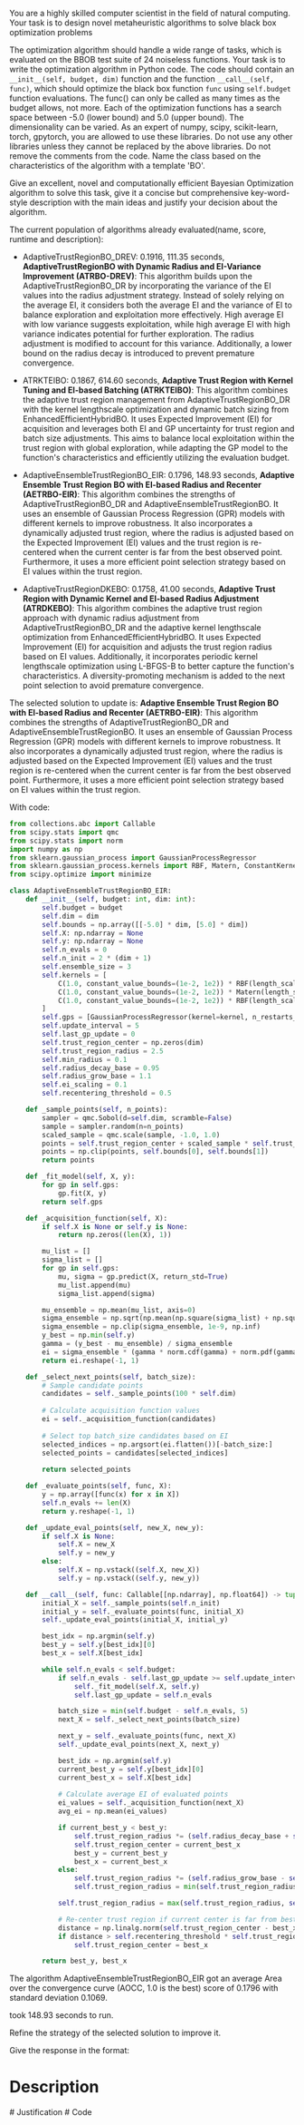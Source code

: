 You are a highly skilled computer scientist in the field of natural computing. Your task is to design novel metaheuristic algorithms to solve black box optimization problems


The optimization algorithm should handle a wide range of tasks, which is evaluated on the BBOB test suite of 24 noiseless functions. Your task is to write the optimization algorithm in Python code. The code should contain an `__init__(self, budget, dim)` function and the function `__call__(self, func)`, which should optimize the black box function `func` using `self.budget` function evaluations.
The func() can only be called as many times as the budget allows, not more. Each of the optimization functions has a search space between -5.0 (lower bound) and 5.0 (upper bound). The dimensionality can be varied.
As an expert of numpy, scipy, scikit-learn, torch, gpytorch, you are allowed to use these libraries. Do not use any other libraries unless they cannot be replaced by the above libraries.  Do not remove the comments from the code.
Name the class based on the characteristics of the algorithm with a template '<characteristics>BO'.

Give an excellent, novel and computationally efficient Bayesian Optimization algorithm to solve this task, give it a concise but comprehensive key-word-style description with the main ideas and justify your decision about the algorithm.

The current population of algorithms already evaluated(name, score, runtime and description):
- AdaptiveTrustRegionBO_DREV: 0.1916, 111.35 seconds, **AdaptiveTrustRegionBO with Dynamic Radius and EI-Variance Improvement (ATRBO-DREV)**: This algorithm builds upon the AdaptiveTrustRegionBO_DR by incorporating the variance of the EI values into the radius adjustment strategy. Instead of solely relying on the average EI, it considers both the average EI and the variance of EI to balance exploration and exploitation more effectively. High average EI with low variance suggests exploitation, while high average EI with high variance indicates potential for further exploration. The radius adjustment is modified to account for this variance. Additionally, a lower bound on the radius decay is introduced to prevent premature convergence.


- ATRKTEIBO: 0.1867, 614.60 seconds, **Adaptive Trust Region with Kernel Tuning and EI-based Batching (ATRKTEIBO)**: This algorithm combines the adaptive trust region management from AdaptiveTrustRegionBO_DR with the kernel lengthscale optimization and dynamic batch sizing from EnhancedEfficientHybridBO. It uses Expected Improvement (EI) for acquisition and leverages both EI and GP uncertainty for trust region and batch size adjustments. This aims to balance local exploitation within the trust region with global exploration, while adapting the GP model to the function's characteristics and efficiently utilizing the evaluation budget.


- AdaptiveEnsembleTrustRegionBO_EIR: 0.1796, 148.93 seconds, **Adaptive Ensemble Trust Region BO with EI-based Radius and Recenter (AETRBO-EIR)**: This algorithm combines the strengths of AdaptiveTrustRegionBO_DR and AdaptiveEnsembleTrustRegionBO. It uses an ensemble of Gaussian Process Regression (GPR) models with different kernels to improve robustness. It also incorporates a dynamically adjusted trust region, where the radius is adjusted based on the Expected Improvement (EI) values and the trust region is re-centered when the current center is far from the best observed point. Furthermore, it uses a more efficient point selection strategy based on EI values within the trust region.


- AdaptiveTrustRegionDKEBO: 0.1758, 41.00 seconds, **Adaptive Trust Region with Dynamic Kernel and EI-based Radius Adjustment (ATRDKEBO)**: This algorithm combines the adaptive trust region approach with dynamic radius adjustment from AdaptiveTrustRegionBO_DR and the adaptive kernel lengthscale optimization from EnhancedEfficientHybridBO. It uses Expected Improvement (EI) for acquisition and adjusts the trust region radius based on EI values. Additionally, it incorporates periodic kernel lengthscale optimization using L-BFGS-B to better capture the function's characteristics. A diversity-promoting mechanism is added to the next point selection to avoid premature convergence.




The selected solution to update is:
**Adaptive Ensemble Trust Region BO with EI-based Radius and Recenter (AETRBO-EIR)**: This algorithm combines the strengths of AdaptiveTrustRegionBO_DR and AdaptiveEnsembleTrustRegionBO. It uses an ensemble of Gaussian Process Regression (GPR) models with different kernels to improve robustness. It also incorporates a dynamically adjusted trust region, where the radius is adjusted based on the Expected Improvement (EI) values and the trust region is re-centered when the current center is far from the best observed point. Furthermore, it uses a more efficient point selection strategy based on EI values within the trust region.


With code:
```python
from collections.abc import Callable
from scipy.stats import qmc
from scipy.stats import norm
import numpy as np
from sklearn.gaussian_process import GaussianProcessRegressor
from sklearn.gaussian_process.kernels import RBF, Matern, ConstantKernel as C, WhiteKernel
from scipy.optimize import minimize

class AdaptiveEnsembleTrustRegionBO_EIR:
    def __init__(self, budget: int, dim: int):
        self.budget = budget
        self.dim = dim
        self.bounds = np.array([[-5.0] * dim, [5.0] * dim])
        self.X: np.ndarray = None
        self.y: np.ndarray = None
        self.n_evals = 0
        self.n_init = 2 * (dim + 1)
        self.ensemble_size = 3
        self.kernels = [
            C(1.0, constant_value_bounds=(1e-2, 1e2)) * RBF(length_scale=1.0, length_scale_bounds=(1e-2, 1e2)),
            C(1.0, constant_value_bounds=(1e-2, 1e2)) * Matern(length_scale=1.0, length_scale_bounds=(1e-2, 1e2), nu=1.5),
            C(1.0, constant_value_bounds=(1e-2, 1e2)) * RBF(length_scale=1.0, length_scale_bounds=(1e-2, 1e2)) + WhiteKernel(noise_level=1e-3, noise_level_bounds=(1e-5, 1e-1))
        ]
        self.gps = [GaussianProcessRegressor(kernel=kernel, n_restarts_optimizer=2, alpha=1e-5) for kernel in self.kernels]
        self.update_interval = 5
        self.last_gp_update = 0
        self.trust_region_center = np.zeros(dim)
        self.trust_region_radius = 2.5
        self.min_radius = 0.1
        self.radius_decay_base = 0.95
        self.radius_grow_base = 1.1
        self.ei_scaling = 0.1
        self.recentering_threshold = 0.5

    def _sample_points(self, n_points):
        sampler = qmc.Sobol(d=self.dim, scramble=False)
        sample = sampler.random(n=n_points)
        scaled_sample = qmc.scale(sample, -1.0, 1.0)
        points = self.trust_region_center + scaled_sample * self.trust_region_radius
        points = np.clip(points, self.bounds[0], self.bounds[1])
        return points

    def _fit_model(self, X, y):
        for gp in self.gps:
            gp.fit(X, y)
        return self.gps

    def _acquisition_function(self, X):
        if self.X is None or self.y is None:
            return np.zeros((len(X), 1))

        mu_list = []
        sigma_list = []
        for gp in self.gps:
            mu, sigma = gp.predict(X, return_std=True)
            mu_list.append(mu)
            sigma_list.append(sigma)

        mu_ensemble = np.mean(mu_list, axis=0)
        sigma_ensemble = np.sqrt(np.mean(np.square(sigma_list) + np.square(mu_list), axis=0) - np.square(mu_ensemble))
        sigma_ensemble = np.clip(sigma_ensemble, 1e-9, np.inf)
        y_best = np.min(self.y)
        gamma = (y_best - mu_ensemble) / sigma_ensemble
        ei = sigma_ensemble * (gamma * norm.cdf(gamma) + norm.pdf(gamma))
        return ei.reshape(-1, 1)

    def _select_next_points(self, batch_size):
        # Sample candidate points
        candidates = self._sample_points(100 * self.dim)
        
        # Calculate acquisition function values
        ei = self._acquisition_function(candidates)
        
        # Select top batch_size candidates based on EI
        selected_indices = np.argsort(ei.flatten())[-batch_size:]
        selected_points = candidates[selected_indices]
        
        return selected_points

    def _evaluate_points(self, func, X):
        y = np.array([func(x) for x in X])
        self.n_evals += len(X)
        return y.reshape(-1, 1)

    def _update_eval_points(self, new_X, new_y):
        if self.X is None:
            self.X = new_X
            self.y = new_y
        else:
            self.X = np.vstack((self.X, new_X))
            self.y = np.vstack((self.y, new_y))

    def __call__(self, func: Callable[[np.ndarray], np.float64]) -> tuple[np.float64, np.array]:
        initial_X = self._sample_points(self.n_init)
        initial_y = self._evaluate_points(func, initial_X)
        self._update_eval_points(initial_X, initial_y)

        best_idx = np.argmin(self.y)
        best_y = self.y[best_idx][0]
        best_x = self.X[best_idx]

        while self.n_evals < self.budget:
            if self.n_evals - self.last_gp_update >= self.update_interval:
                self._fit_model(self.X, self.y)
                self.last_gp_update = self.n_evals

            batch_size = min(self.budget - self.n_evals, 5)
            next_X = self._select_next_points(batch_size)

            next_y = self._evaluate_points(func, next_X)
            self._update_eval_points(next_X, next_y)

            best_idx = np.argmin(self.y)
            current_best_y = self.y[best_idx][0]
            current_best_x = self.X[best_idx]
            
            # Calculate average EI of evaluated points
            ei_values = self._acquisition_function(next_X)
            avg_ei = np.mean(ei_values)

            if current_best_y < best_y:
                self.trust_region_radius *= (self.radius_decay_base + self.ei_scaling * avg_ei)
                self.trust_region_center = current_best_x
                best_y = current_best_y
                best_x = current_best_x
            else:
                self.trust_region_radius *= (self.radius_grow_base - self.ei_scaling * avg_ei)
                self.trust_region_radius = min(self.trust_region_radius, 2.5)

            self.trust_region_radius = max(self.trust_region_radius, self.min_radius)

            # Re-center trust region if current center is far from best point
            distance = np.linalg.norm(self.trust_region_center - best_x)
            if distance > self.recentering_threshold * self.trust_region_radius:
                self.trust_region_center = best_x

        return best_y, best_x

```
The algorithm AdaptiveEnsembleTrustRegionBO_EIR got an average Area over the convergence curve (AOCC, 1.0 is the best) score of 0.1796 with standard deviation 0.1069.

took 148.93 seconds to run.

Refine the strategy of the selected solution to improve it.



Give the response in the format:
# Description 
<description>
# Justification 
<justification for the key components of the algorithm or the changes made>
# Code 
<code>

